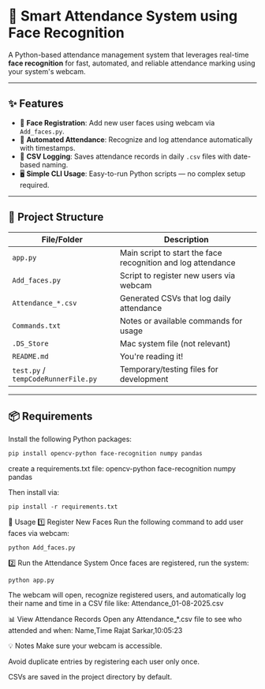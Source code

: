 # 📸 Smart Attendance System using Face Recognition

A Python-based attendance management system that leverages real-time **face recognition** for fast, automated, and reliable attendance marking using your system's webcam.

---

## ✨ Features

- 🔐 **Face Registration**: Add new user faces using webcam via `Add_faces.py`.
- 🤖 **Automated Attendance**: Recognize and log attendance automatically with timestamps.
- 🧾 **CSV Logging**: Saves attendance records in daily `.csv` files with date-based naming.
- 🖥️ **Simple CLI Usage**: Easy-to-run Python scripts — no complex setup required.

---

## 📁 Project Structure

| File/Folder               | Description                                           |
|--------------------------|-------------------------------------------------------|
| `app.py`                 | Main script to start the face recognition and log attendance |
| `Add_faces.py`           | Script to register new users via webcam              |
| `Attendance_*.csv`       | Generated CSVs that log daily attendance             |
| `Commands.txt`           | Notes or available commands for usage                |
| `.DS_Store`              | Mac system file (not relevant)                       |
| `README.md`              | You're reading it!                                   |
| `test.py` / `tempCodeRunnerFile.py` | Temporary/testing files for development        |

---

## 📦 Requirements

Install the following Python packages:

```bash
pip install opencv-python face-recognition numpy pandas
```
create a requirements.txt file:
opencv-python
face-recognition
numpy
pandas

Then install via:
```
pip install -r requirements.txt
```
🚀 Usage
1️⃣ Register New Faces
Run the following command to add user faces via webcam:
```
python Add_faces.py
```
2️⃣ Run the Attendance System
Once faces are registered, run the system:
```
python app.py
```
The webcam will open, recognize registered users, and automatically log their name and time in a CSV file like:
Attendance_01-08-2025.csv

📊 View Attendance Records
Open any Attendance_*.csv file to see who attended and when:
Name,Time
Rajat Sarkar,10:05:23


💡 Notes
Make sure your webcam is accessible.

Avoid duplicate entries by registering each user only once.

CSVs are saved in the project directory by default.
